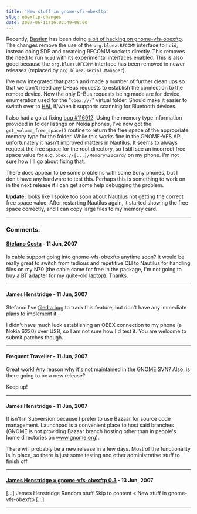 ```yaml
---
title: 'New stuff in gnome-vfs-obexftp'
slug: obexftp-changes
date: 2007-06-11T16:03:49+08:00
---
```


Recently, [Bastien](http://www.hadess.net/) has been doing [a bit of
hacking on
gnome-vfs-obexftp](http://hadessuk.blogspot.com/2007/06/mo-bluetooth.html "Mo' Bluetooth").
The changes remove the use of the `org.bluez.RFCOMM` interface to
`hcid`, instead doing SDP and createing RFCOMM sockets directly. This
removes the need to run `hcid` with its experimental interfaces enabled.
This is also good because the `org.bluez.RFCOMM` interface has been
removed in newer releases (replaced by `org.bluez.serial.Manager`).

I\'ve now integrated that patch and made a number of further clean ups
so that we don\'t need any D-Bus requests to establish the connection to
the remote device. Now the only D-Bus requests being made are for device
enumeration used for the \"`obex:///`\" virtual folder. Should make it
easier to switch over to
[HAL](http://www.freedesktop.org/wiki/Software/hal) if/when it supports
scanning for Bluetooth devices.

I also had a go at fixing [bug
\#116912](https://bugs.launchpad.net/bugs/116912 "Free Space on Phone's SD Card Incorrect in Nautilus").
Using the memory type information provided in folder listings on Nokia
phones, I\'ve now got the `get_volume_free_space()` routine to return
the free space of the appropriate memory type for the folder. While this
works fine in the GNOME-VFS API, unfortunately it hasn\'t improved
matters in Nautilus. It seems to always request the free space for the
root directory, so I still see an incorrect free space value for e.g.
`obex://[...]/Memory%20card/` on my phone. I\'m not sure how I\'ll go
about fixing that.

There does appear to be some problems with some Sony phones, but I
don\'t have any hardware to test this. Perhaps this is something to work
on in the next release if I can get some help debugging the problem.

**Update:** looks like I spoke too soon about Nautilus not getting the
correct free space value. After restarting Nautilus again, it started
showing the free space correctly, and I can copy large files to my
memory card.

---
### Comments:
#### [Stefano Costa](http://blog.linux.it/steko) - <time datetime="2007-06-11 18:23:51">11 Jun, 2007</time>

Is cable support going into gnome-vfs-obexftp anytime soon? It would be
really great to switch from tedious and repetitive CLI to Nautilus for
handling files on my N70 (the cable came for free in the package, I\'m
not going to buy a BT adapter for my quite-old laptop). Thanks.

---
#### James Henstridge - <time datetime="2007-06-11 19:25:26">11 Jun, 2007</time>

Stefano: I\'ve [filed a bug](https://bugs.launchpad.net/bugs/119801) to
track this feature, but don\'t have any immediate plans to implement it.

I didn\'t have much luck establishing an OBEX connection to my phone (a
Nokia 6230) over USB, so I am not sure how I\'d test it. You are welcome
to submit patches though.

---
#### Frequent Traveller - <time datetime="2007-06-11 19:36:48">11 Jun, 2007</time>

Great work! Any reason why it\'s not maintained in the GNOME SVN? Also,
is there going to be a new release?

Keep up!

---
#### James Henstridge - <time datetime="2007-06-11 19:55:02">11 Jun, 2007</time>

It isn\'t in Subversion because I prefer to use Bazaar for source code
management. Launchpad is a convenient place to host said branches (GNOME
is not providing Bazaar branch hosting other than in people\'s home
directories on www.gnome.org).

There will probably be a new release in a few days. Most of the
functionality is in place, so there is just some testing and other
administrative stuff to finish off.

---
#### [James Henstridge &raquo; gnome-vfs-obexftp 0.3](gnome-vfs-obexftp-03.md) - <time datetime="2007-06-13 11:37:25">13 Jun, 2007</time>

\[\...\] James Henstridge Random stuff Skip to content « New stuff in
gnome-vfs-obexftp \[\...\]

---
